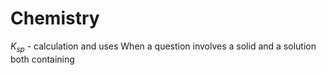 # Chemistry

$K_{sp}$ - calculation and uses
When a question involves a solid and a solution both containing 